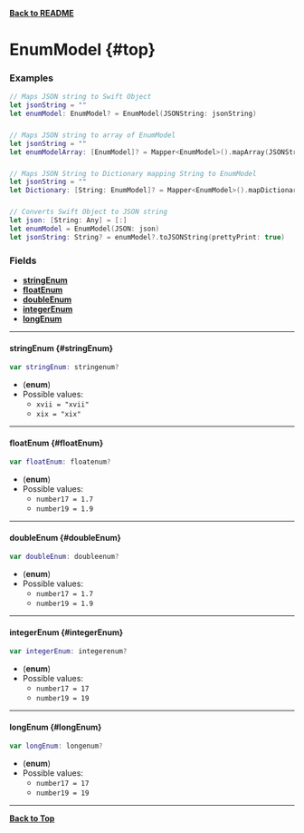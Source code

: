 

[**Back to README**](./README.md)
# EnumModel {#top} 
### Examples
```swift
// Maps JSON string to Swift Object
let jsonString = ""
let enumModel: EnumModel? = EnumModel(JSONString: jsonString)
```
###
```swift
// Maps JSON string to array of EnumModel
let jsonString = ""
let enumModelArray: [EnumModel]? = Mapper<EnumModel>().mapArray(JSONString: jsonString)
```
###
```swift
// Maps JSON String to Dictionary mapping String to EnumModel
let jsonString = ""
let Dictionary: [String: EnumModel]? = Mapper<EnumModel>().mapDictionary(JSONString: jsonString)
```
###
```swift
// Converts Swift Object to JSON string
let json: [String: Any] = [:]
let enumModel = EnumModel(JSON: json)
let jsonString: String? = enumModel?.toJSONString(prettyPrint: true)
```

### Fields 
 - [**stringEnum**](#stringEnum)
 - [**floatEnum**](#floatEnum)
 - [**doubleEnum**](#doubleEnum)
 - [**integerEnum**](#integerEnum)
 - [**longEnum**](#longEnum)

---


#### stringEnum   {#stringEnum}

```swift
var stringEnum: stringenum?
```

- (**enum**) 
- Possible values:
    - `xvii = "xvii"`
    - `xix = "xix"`

---


#### floatEnum   {#floatEnum}

```swift
var floatEnum: floatenum?
```

- (**enum**) 
- Possible values:
    - `number17 = 1.7`
    - `number19 = 1.9`

---


#### doubleEnum   {#doubleEnum}

```swift
var doubleEnum: doubleenum?
```

- (**enum**) 
- Possible values:
    - `number17 = 1.7`
    - `number19 = 1.9`

---


#### integerEnum   {#integerEnum}

```swift
var integerEnum: integerenum?
```

- (**enum**) 
- Possible values:
    - `number17 = 17`
    - `number19 = 19`

---


#### longEnum   {#longEnum}

```swift
var longEnum: longenum?
```

- (**enum**) 
- Possible values:
    - `number17 = 17`
    - `number19 = 19`

---


[**Back to Top**](#top)


